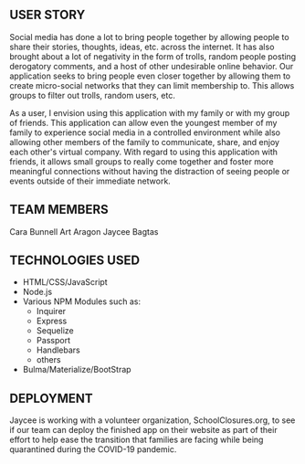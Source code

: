 
## USER STORY
Social media has done a lot to bring people together by allowing people to share their stories, thoughts, ideas, etc. across the internet. It has also brought about a lot of negativity in the form of trolls, random people posting derogatory comments, and a host of other undesirable online behavior. Our application seeks to bring people even closer together by allowing them to create micro-social networks that they can limit membership to. This allows groups to filter out trolls, random users, etc. 

As a user, I envision using this application with my family or with my group of friends. This application can allow even the youngest member of my family to experience social media in a controlled environment while also allowing other members of the family to communicate, share, and enjoy each other's virtual company. With regard to using this application with friends, it allows small groups to really come together and foster more meaningful connections without having the distraction of seeing people or events outside of their immediate network.

## TEAM MEMBERS
Cara Bunnell
Art Aragon
Jaycee Bagtas

## TECHNOLOGIES USED
* HTML/CSS/JavaScript
* Node.js
* Various NPM Modules such as:
    * Inquirer
    * Express
    * Sequelize
    * Passport
    * Handlebars
    * others
* Bulma/Materialize/BootStrap

## DEPLOYMENT
Jaycee is working with a volunteer organization, SchoolClosures.org, to see if our team can deploy the finished app on their website as part of their effort to help ease the transition that families are facing while being quarantined during the COVID-19 pandemic.
